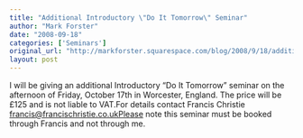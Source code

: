 ```yaml
---
title: "Additional Introductory \"Do It Tomorrow\" Seminar"
author: "Mark Forster"
date: "2008-09-18"
categories: ['Seminars']
original_url: "http://markforster.squarespace.com/blog/2008/9/18/additional-introductory-do-it-tomorrow-seminar.html"
layout: post
---
```


I will be giving an additional Introductory “Do It Tomorrow” seminar on the afternoon of Friday, October 17th in Worcester, England. The price will be £125 and is not liable to VAT.For details contact Francis Christie francis@francischristie.co.ukPlease note this seminar must be booked through Francis and not through me.
